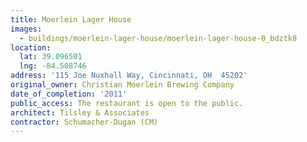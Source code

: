 ```yaml
---
title: Moerlein Lager House
images:
  - buildings/moerlein-lager-house/moerlein-lager-house-0_bdztk8
location:
  lat: 39.096501
  lng: -84.508746
address: '115 Joe Nuxhall Way, Cincinnati, OH  45202'
original_owner: Christian Moerlein Brewing Company
date_of_completion: '2011'
public_access: The restaurant is open to the public.
architect: Tilsley & Associates
contractor: Schumacher-Dugan (CM)
---
```



